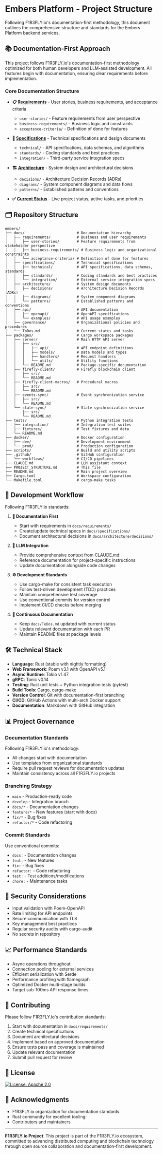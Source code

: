 # Embers Platform - Project Structure

Following F1R3FLY.io's documentation-first methodology, this document outlines the comprehensive structure and standards for the Embers Platform backend services.

## 📚 Documentation-First Approach

This project follows F1R3FLY.io's documentation-first methodology optimized for both human developers and LLM-assisted development. All features begin with documentation, ensuring clear requirements before implementation.

### Core Documentation Structure

- **📋 [Requirements](./requirements)** - User stories, business requirements, and acceptance criteria
  - `user-stories/` - Feature requirements from user perspective
  - `business-requirements/` - Business logic and constraints
  - `acceptance-criteria/` - Definition of done for features

- **📐 [Specifications](./specifications)** - Technical specifications and design documents
  - `technical/` - API specifications, data schemas, and algorithms
  - `standards/` - Coding standards and best practices
  - `integration/` - Third-party service integration specs

- **🏗️ [Architecture](./architecture)** - System design and architectural decisions
  - `decisions/` - Architecture Decision Records (ADRs)
  - `diagrams/` - System component diagrams and data flows
  - `patterns/` - Established patterns and conventions

- **✅ [Current Status](./ToDos.md)** - Live project status, active tasks, and priorities

## 🗂️ Repository Structure

```
embers/
├── docs/                        # Documentation hierarchy
│   ├── requirements/            # Business and user requirements
│   │   ├── user-stories/        # Feature requirements from stakeholder perspective
│   │   ├── business-requirements/ # Business logic and organizational constraints
│   │   └── acceptance-criteria/ # Definition of done for features
│   ├── specifications/          # Technical specifications
│   │   ├── technical/           # API specifications, data schemas, standards
│   │   ├── standards/           # Coding standards and best practices
│   │   └── integration/         # External service integration specs
│   ├── architecture/            # System design documents
│   │   ├── decisions/           # Architecture Decision Records (ADRs)
│   │   ├── diagrams/            # System component diagrams
│   │   └── patterns/            # Established patterns and conventions
│   ├── api/                     # API documentation
│   │   ├── openapi/             # OpenAPI specifications
│   │   └── examples/            # API usage examples
│   ├── governance/              # Organizational policies and procedures
│   └── ToDos.md                 # Current status and tasks
├── packages/                    # Cargo workspace packages
│   ├── server/                  # Main HTTP API server
│   │   ├── src/
│   │   │   ├── api/             # API endpoint definitions
│   │   │   ├── models/          # Data models and types
│   │   │   ├── handlers/        # Request handlers
│   │   │   └── utils/           # Utility functions
│   │   └── README.md            # Package-specific documentation
│   ├── firefly-client/          # Firefly blockchain client
│   │   ├── src/
│   │   └── README.md
│   ├── firefly-client-macros/   # Procedural macros
│   │   ├── src/
│   │   └── README.md
│   ├── events-sync/             # Event synchronization service
│   │   ├── src/
│   │   └── README.md
│   └── state-sync/              # State synchronization service
│       ├── src/
│       └── README.md
├── tests/                       # Python integration tests
│   ├── integration/             # Integration test suites
│   ├── fixtures/                # Test fixtures and data
│   └── README.md
├── docker/                      # Docker configuration
│   ├── dev/                     # Development environment
│   └── prod/                    # Production configuration
├── scripts/                     # Build and utility scripts
├── .github/                     # GitHub configuration
│   └── workflows/               # CI/CD pipelines
├── CLAUDE.md                    # LLM assistant context
├── PROJECT_STRUCTURE.md         # This file
├── README.md                    # Main project overview
├── Cargo.toml                   # Workspace configuration
└── Makefile.toml                # cargo-make tasks
```

## 🔄 Development Workflow

Following F1R3FLY.io standards:

1. **📖 Documentation First**
   - Start with requirements in `docs/requirements/`
   - Create/update technical specs in `docs/specifications/`
   - Document architectural decisions in `docs/architecture/decisions/`

2. **🤖 LLM Integration**
   - Provide comprehensive context from CLAUDE.md
   - Reference documentation for project-specific instructions
   - Update documentation alongside code changes

3. **⚙️ Development Standards**
   - Use cargo-make for consistent task execution
   - Follow test-driven development (TDD) practices
   - Maintain comprehensive test coverage
   - Use conventional commits for version control
   - Implement CI/CD checks before merging

4. **📝 Continuous Documentation**
   - Keep `docs/ToDos.md` updated with current status
   - Update relevant documentation with each PR
   - Maintain README files at package levels

## 🛠️ Technical Stack

- **Language**: Rust (stable with nightly formatting)
- **Web Framework**: Poem v3.1 with OpenAPI v5.1
- **Async Runtime**: Tokio v1.47
- **gRPC**: Tonic v0.14
- **Testing**: Rust unit tests + Python integration tests (pytest)
- **Build Tools**: Cargo, cargo-make
- **Version Control**: Git with documentation-first branching
- **CI/CD**: GitHub Actions with multi-arch Docker support
- **Documentation**: Markdown with GitHub integration

## 📊 Project Governance

### Documentation Standards

Following F1R3FLY.io's methodology:
- All changes start with documentation
- Use templates from organizational standards
- Require pull request reviews for documentation updates
- Maintain consistency across all F1R3FLY.io projects

### Branching Strategy

- `main` - Production-ready code
- `develop` - Integration branch
- `docs/*` - Documentation changes
- `feature/*` - New features (start with docs)
- `fix/*` - Bug fixes
- `refactor/*` - Code refactoring

### Commit Standards

Use conventional commits:
- `docs:` - Documentation changes
- `feat:` - New features
- `fix:` - Bug fixes
- `refactor:` - Code refactoring
- `test:` - Test additions/modifications
- `chore:` - Maintenance tasks

## 🔐 Security Considerations

- Input validation with Poem-OpenAPI
- Rate limiting for API endpoints
- Secure communication with TLS
- Key management best practices
- Regular security audits with cargo-audit
- No secrets in repository

## 📈 Performance Standards

- Async operations throughout
- Connection pooling for external services
- Efficient serialization with Serde
- Performance profiling with flamegraph
- Optimized Docker multi-stage builds
- Target sub-100ms API response times

## 🤝 Contributing

Please follow F1R3FLY.io's contribution standards:

1. Start with documentation in `docs/requirements/`
2. Create technical specifications
3. Document architectural decisions
4. Implement based on approved documentation
5. Ensure tests pass and coverage is maintained
6. Update relevant documentation
7. Submit pull request for review

## 📄 License

[![License: Apache 2.0](https://img.shields.io/badge/License-Apache%202.0-blue.svg)](https://www.apache.org/licenses/LICENSE-2.0)

## 🙏 Acknowledgments

- F1R3FLY.io organization for documentation standards
- Rust community for excellent tooling
- Contributors and maintainers

---

**F1R3FLY.io Project**: This project is part of the F1R3FLY.io ecosystem, committed to advancing distributed computing and blockchain technology through open source collaboration and documentation-first development.